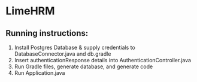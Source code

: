 # LimeHRM

## Running instructions:
1. Install Postgres Database & supply credentials to DatabaseConnector.java and db.gradle
2. Insert authenticationResponse details into AuthenticationController.java
2. Run Gradle files, generate database, and generate code
3. Run Application.java

